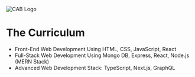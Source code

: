 ![CAB Logo](https://github.com/San-Mir/Project_2-JavaScript/assets/7897103/c8e14af1-bca6-4144-a6df-5e58b04edbc6)

# The Curriculum

- Front-End Web Development Using HTML, CSS, JavaScript, React 
- Full-Stack Web Development Using Mongo DB, Express, React, Node.js (MERN Stack) 
- Advanced Web Development Stack: TypeScript, Next.js, GraphQL

